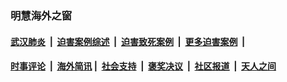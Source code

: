
### 明慧海外之窗

####  [武汉肺炎](indexes/365.md?t=03060000) &nbsp;|&nbsp;  [迫害案例综述](indexes/328.md?t=03060000) &nbsp;|&nbsp; [迫害致死案例](indexes/277.md?t=03060000)  &nbsp;|&nbsp; [更多迫害案例](indexes/81.md?t=03060000)  &nbsp;|&nbsp; 
####  [时事评论](indexes/19.md?t=03060000) &nbsp;|&nbsp; [海外简讯](indexes/245.md?t=03060000)&nbsp;|&nbsp;  [社会支持](indexes/140.md?t=03060000) &nbsp;|&nbsp; [褒奖决议](indexes/282.md?t=03060000) &nbsp;|&nbsp; [社区报道](indexes/91.md?t=03060000)  &nbsp;|&nbsp; [天人之间](indexes/78.md?t=03060000) 

